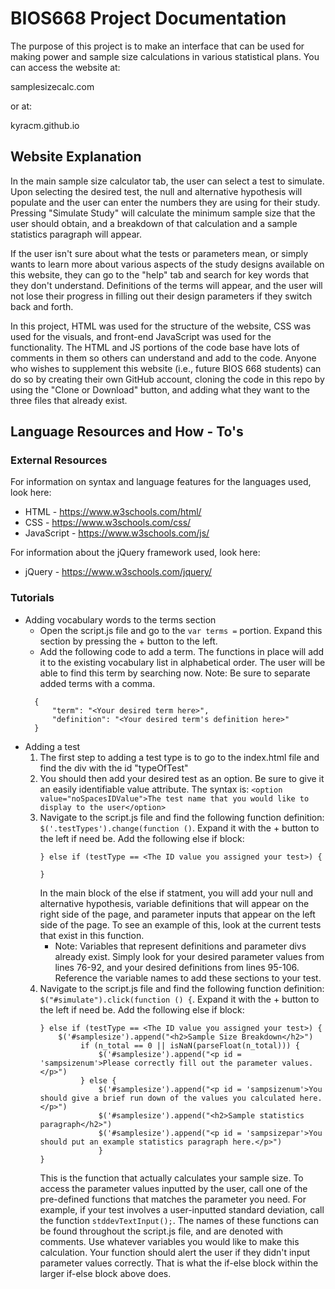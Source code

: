 # BIOS668 Project Documentation

The purpose of this project is to make an interface that can be used for making power and sample size calculations in various statistical plans. You can access the website at: 

samplesizecalc.com

or at: 

kyracm.github.io

## Website Explanation

In the main sample size calculator tab, the user can select a test to simulate. Upon selecting the desired test, the null and alternative hypothesis will populate and the user can enter the numbers they are using for their study. Pressing "Simulate Study" will calculate the minimum sample size that the user should obtain, and a breakdown of that calculation and a sample statistics paragraph will appear. 

If the user isn't sure about what the tests or parameters mean, or simply wants to learn more about various aspects of the study designs available on this website, they can go to the "help" tab and search for key words that they don't understand. Definitions of the terms will appear, and the user will not lose their progress in filling out their design parameters if they switch back and forth. 

In this project, HTML was used for the structure of the website, CSS was used for the visuals, and front-end JavaScript was used for the functionality. The HTML and JS portions of the code base have lots of comments in them so others can understand and add to the code. Anyone who wishes to supplement this website (i.e., future BIOS 668 students) can do so by creating their own GitHub account, cloning the code in this repo by using the "Clone or Download" button, and adding what they want to the three files that already exist. 

## Language Resources and How - To's

### External Resources
For information on syntax and language features for the languages used, look here: 
- HTML - https://www.w3schools.com/html/
- CSS - https://www.w3schools.com/css/
- JavaScript - https://www.w3schools.com/js/

For information about the jQuery framework used, look here: 
- jQuery - https://www.w3schools.com/jquery/

### Tutorials

- Adding vocabulary words to the terms section
  * Open the script.js file and go to the `var terms =` portion. Expand this section by pressing the + button to the left. 
  * Add the following code to add a term. The functions in place will add it to the existing vocabulary list in alphabetical order. The user will be able to find this term by searching now. Note: Be sure to separate added terms with a comma. 
  ```
    {
        "term": "<Your desired term here>",
        "definition": "<Your desired term's definition here>"
    }
  ```
- Adding a test 
  1. The first step to adding a test type is to go to the index.html file and find the div with the id "typeOfTest"
  2. You should then add your desired test as an option. Be sure to give it an easily identifiable value attribute. The syntax is: `<option value="noSpacesIDValue">The test name that you would like to display to the user</option>`
  3. Navigate to the script.js file and find the following function definition: `$('.testTypes').change(function ()`. Expand it with the + button to the left if need be. Add the following else if block:
     ```
     } else if (testType == <The ID value you assigned your test>) {
       
     }
     ```
     In the main block of the else if statment, you will add your null and alternative hypothesis, variable definitions that will appear on the right side of the page, and parameter inputs that appear on the left side of the page. To see an example of this, look at the current tests that exist in this function. 
       - Note: Variables that represent definitions and parameter divs already exist. Simply look for your desired parameter values from lines 76-92, and your desired definitions from lines 95-106. Reference the variable names to add these sections to your test. 
  4. Navigate to the script.js file and find the following function definition: `$("#simulate").click(function () {`. Expand it with the + button to the left if need be. Add the following else if block:
     ```
     } else if (testType == <The ID value you assigned your test>) {
         $('#samplesize').append("<h2>Sample Size Breakdown</h2>")
              if (n_total == 0 || isNaN(parseFloat(n_total))) {
                  $('#samplesize').append("<p id = 'sampsizenum'>Please correctly fill out the parameter values.</p>")
              } else {
                  $('#samplesize').append("<p id = 'sampsizenum'>You should give a brief run down of the values you calculated here.</p>")
                  $('#samplesize').append("<h2>Sample statistics paragraph</h2>")
                  $('#samplesize').append("<p id = 'sampsizepar'>You should put an example statistics paragraph here.</p>")
                  }
     }
     ```
      This is the function that actually calculates your sample size. To access the parameter values inputted by the user, call one of the pre-defined functions that matches the parameter you need. For example, if your test involves a user-inputted standard deviation, call the function `stddevTextInput();`. The names of these functions can be found throughout the script.js file, and are denoted with comments. Use whatever variables you would like to make this calculation. Your function should alert the user if they didn't input parameter values correctly. That is what the if-else block within the larger if-else block above does.
